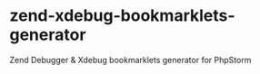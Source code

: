 zend-xdebug-bookmarklets-generator
==================================

Zend Debugger &amp; Xdebug bookmarklets generator for PhpStorm